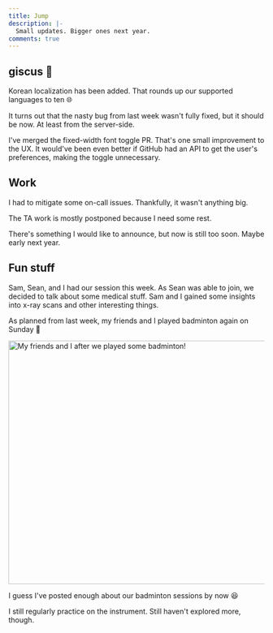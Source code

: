 ```yaml
---
title: Jump
description: |-
  Small updates. Bigger ones next year.
comments: true
---
```


## giscus 💎

Korean localization has been added. That rounds up our supported languages to
ten 🌐

It turns out that the nasty bug from last week wasn't fully fixed, but it should
be now. At least from the server-side.

I've merged the fixed-width font toggle PR. That's one small improvement to the
UX. It would've been even better if GitHub had an API to get the user's
preferences, making the toggle unnecessary.

## Work

I had to mitigate some on-call issues. Thankfully, it wasn't anything big.

The TA work is mostly postponed because I need some rest.

There's something I would like to announce, but now is still too soon. Maybe
early next year.

## Fun stuff

Sam, Sean, and I had our session this week. As Sean was able to join, we decided
to talk about some medical stuff. Sam and I gained some insights into x-ray
scans and other interesting things.

As planned from last week, my friends and I played badminton again on Sunday 🏸

<div className="mdx-image">
  <Image
    src="https://cdn.laymonage.com/personal/img/badminton_211121.jpg"
    alt="My friends and I after we played some badminton!"
    width="640"
    height="480" />
</div>

I guess I've posted enough about our badminton sessions by now 😆

I still regularly practice on the instrument. Still haven't explored more,
though.

[bug]: https://github.com/giscus/giscus-component/issues/8
